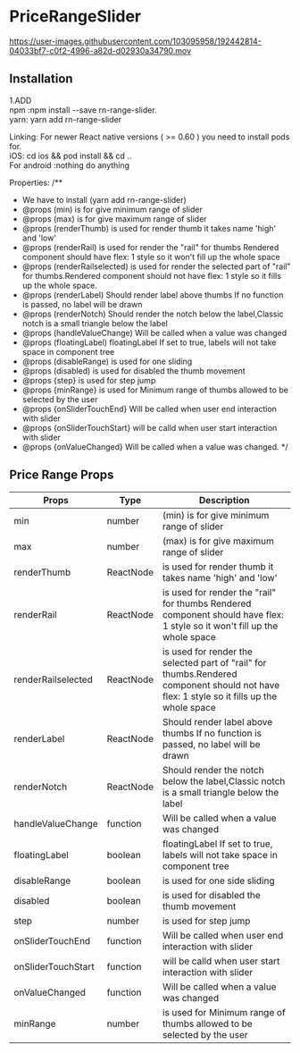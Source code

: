# PriceRangeSlider

https://user-images.githubusercontent.com/103095958/192442814-04033bf7-c0f2-4996-a82d-d02930a34790.mov



## Installation

1.ADD  
 npm :npm install --save rn-range-slider.  
 yarn: yarn add rn-range-slider

 Linking:
  For newer React native versions ( >= 0.60 )
   you need to install pods for.  
    iOS: cd ios && pod install && cd ..   
     For android :nothing do anything

    
 Properties:
  /**
 * We have to install (yarn add rn-range-slider)
 * @props (min) is for give minimum range of slider
 * @props (max) is for give maximum range of slider
 * @props (renderThumb) is used for render thumb it takes name 'high' and 'low'
 * @props (renderRail) is used for render the "rail" for thumbs Rendered component should have flex: 1 style so it won't fill up the whole space
 * @props (renderRailselected) is used for render the selected part of "rail" for thumbs.Rendered component should not have flex: 1 style so it fills up      the whole space.
 * @props (renderLabel) Should render label above thumbs If no function is passed, no label will be drawn
 * @props (renderNotch) Should render the notch below the label,Classic notch is a small triangle below the label
 * @props (handleValueChange) Will be called when a value was changed
 * @props (floatingLabel) floatingLabel	If set to true, labels will not take space in component tree
 * @props (disableRange) is used for one sliding
 * @props (disabled) is used for disabled the thumb movement
 * @props {step} is used for step jump
 * @props {minRange} is used for Minimum range of thumbs allowed to be selected by the user
 * @props {onSliderTouchEnd} Will be called when user end interaction with slider
 * @props {onSliderTouchStart} will be calld when user start interaction with slider
 * @props {onValueChanged} Will be called when a value was changed.
 */
 
 
 
 ## Price Range Props
| Props             | Type                         | Description                            |
| ----------------- | ---------------------------- | --------------------------- 
| min |number|(min) is for give minimum range of slider|
| max |number|(max) is for give maximum range of slider|
| renderThumb|ReactNode| is used for render thumb it takes name 'high' and 'low'|
| renderRail|ReactNode| is used for render the "rail" for thumbs Rendered component should have flex: 1 style so it won't fill up the whole space|
| renderRailselected|ReactNode|is used for render the selected part of "rail" for thumbs.Rendered component should not have flex: 1 style so it fills up the whole space|
| renderLabel|ReactNode|Should render label above thumbs If no function is passed, no label will be drawn|
| renderNotch|ReactNode|Should render the notch below the label,Classic notch is a small triangle below the label|
| handleValueChange|function|Will be called when a value was changed|
| floatingLabel|boolean| floatingLabel If set to true, labels will not take space in component tree|
| disableRange|boolean| is used for one side sliding|
| disabled|boolean| is used for disabled the thumb movement|
| step|number|is used for step jump|
| onSliderTouchEnd|function|Will be called when user end interaction with slider|
| onSliderTouchStart|function|will be calld when user start interaction with slider|
| onValueChanged|function|Will be called when a value was changed|
| minRange|number|is used for Minimum range of thumbs allowed to be selected by the user|



 
